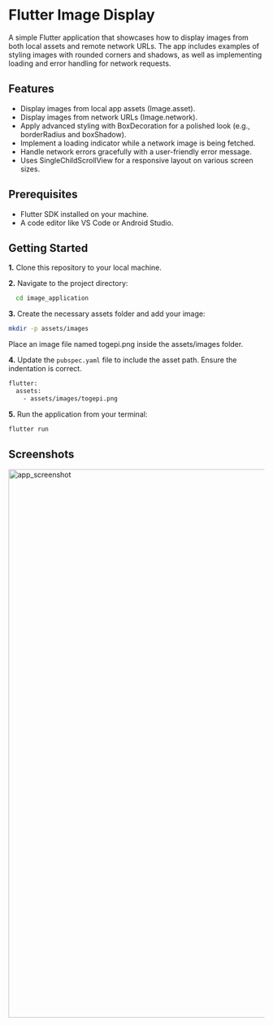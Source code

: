 
# Flutter Image Display 

A simple Flutter application that showcases how to display images from both local assets and remote network URLs. The app includes examples of styling images with rounded corners and shadows, as well as implementing loading and error handling for network requests.


## Features

- Display images from local app assets (Image.asset).
- Display images from network URLs (Image.network).
- Apply advanced styling with BoxDecoration for a polished look (e.g., borderRadius and boxShadow).
- Implement a loading indicator while a network image is being fetched.
- Handle network errors gracefully with a user-friendly error message.
- Uses SingleChildScrollView for a responsive layout on various screen sizes.
## Prerequisites

- Flutter SDK installed on your machine.
- A code editor like VS Code or Android Studio.
## Getting Started

**1.** Clone this repository to your local machine.

**2.** Navigate to the project directory:

```bash
  cd image_application
```

**3.** Create the necessary assets folder and add your image:
```bash
mkdir -p assets/images
```

Place an image file named togepi.png inside the assets/images folder.

**4.** Update the ```pubspec.yaml``` file to include the asset path. Ensure the indentation is correct.

```bash
flutter:
  assets:
    - assets/images/togepi.png
```

**5.** Run the application from your terminal:

```bash
flutter run
```

## Screenshots

<img width="1440" height="1080" alt="app_screenshot" src="https://github.com/user-attachments/assets/b200d139-8b40-40b9-a8a1-543db5b810f4" />



